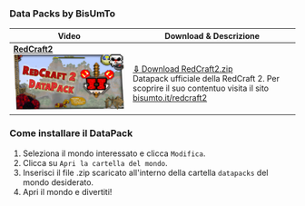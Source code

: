 ### Data Packs by BisUmTo

|Video|Download & Descrizione|
|---|---|
|[**RedCraft2**<br/><img src="https://raw.githubusercontent.com/BisUmTo/DataPacks/master/RedCraft2/_sources/image.jpeg" width="500" height="100">](https://youtu.be/KVIxcL8rNC8)|<br/>[**⇩** Download RedCraft2.zip](https://minhaskamal.github.io/DownGit/#/home?url=https://github.com/BisUmTo/DataPacks/RedCraft2&rootDirectory=false)<br/>Datapack ufficiale della RedCraft 2. Per scoprire il suo contentuo visita il sito [bisumto.it/redcraft2](https://bisumto.it/redcraft2)|

### Come installare il DataPack
1. Seleziona il mondo interessato e clicca `Modifica`.
2. Clicca su `Apri la cartella del mondo`.
3. Inserisci il file .zip scaricato all'interno della cartella `datapacks` del mondo desiderato.
4. Apri il mondo e divertiti!

